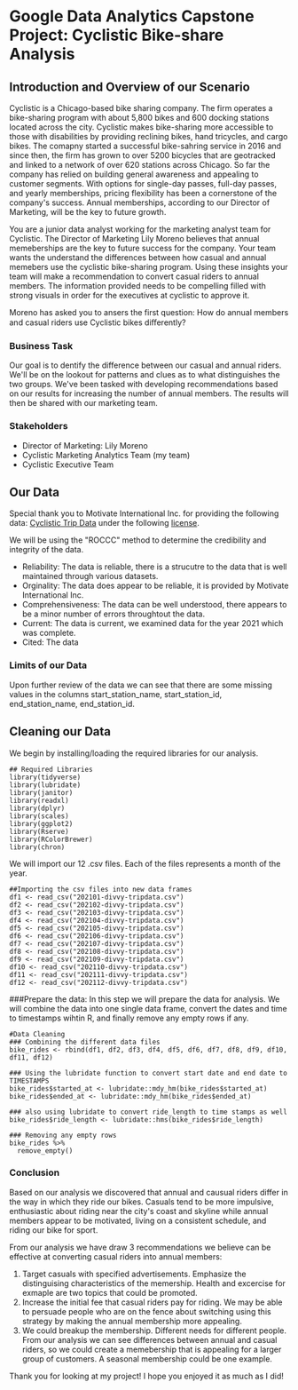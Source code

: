 # Google Data Analytics Capstone Project: Cyclistic Bike-share Analysis

## Introduction and Overview of our Scenario
Cyclistic is a Chicago-based bike sharing company. The firm operates a bike-sharing program with about 5,800 bikes and 600 docking stations located across the city. Cyclistic makes bike-sharing more accessible to those with disabilities by providing reclining bikes, hand tricycles, and cargo bikes. The comapny started a successful bike-sahring service in 2016 and since then, the firm has grown to over 5200 bicycles that are geotracked and linked to a network of over 620 stations across Chicago. So far the company has relied on building general awareness and appealing to customer segments. With options for single-day passes, full-day passes, and yearly memberships, pricing flexibility has been a cornerstone of the company's success. Annual memberships, according to our Director of Marketing, will be the key to future growth.

You are a junior data analyst working for the marketing analyst team for Cyclistic. The Director of Marketing Lily Moreno believes that annual memeberships are the key to future success for the company. Your team wants the understand the differences between how casual and annual memebers use the cyclistic bike-sharing program. Using these insights your team will make a recommendation to convert casual riders to annual members. The information provided needs to be compelling filled with strong visuals in order for the executives at cyclistic to approve it. 

Moreno has asked you to ansers the first question: How do annual members and casual riders use Cyclistic bikes diﬀerently?


### Business Task
Our goal is to dentify the difference between our casual and annual riders. We'll be on the lookout for patterns and clues as to what distinguishes the two groups. We've been tasked with developing recommendations based on our results for increasing the number of annual members. The results will then be shared with our marketing team.

### Stakeholders
- Director of Marketing: Lily Moreno
- Cyclistic Marketing Analytics Team (my team)
- Cyclistic Executive Team 

## Our Data
Special thank you to Motivate International Inc. for providing the following data:
[Cyclistic Trip Data](https://divvy-tripdata.s3.amazonaws.com/index.html) under the following [license](https://ride.divvybikes.com/data-license-agreement).

We will be using the "ROCCC" method to determine the credibility and integrity of the data.
- Reliability: The data is reliable, there is a strucutre to the data that is well maintained through various datasets. 
- Orginality: The data does appear to be reliable, it is provided by Motivate International Inc.
- Comprehensiveness: The data can be well understood, there appears to be a minor number of errors throughtout the data.
- Current: The data is current, we examined data for the year 2021 which was complete.
- Cited: The data 


### Limits of our Data
Upon further review of the data we can see that there are some missing values in the columns start_station_name, start_station_id, end_station_name, end_station_id. 

## Cleaning our Data
We begin by installing/loading the required libraries for our analysis. 
```{r}
## Required Libraries
library(tidyverse)
library(lubridate)
library(janitor)
library(readxl)
library(dplyr)
library(scales) 
library(ggplot2)
library(Rserve)
library(RColorBrewer)
library(chron)
```
We will import our 12 .csv files. Each of the files represents a month of the year.
```{r}
##Importing the csv files into new data frames
df1 <- read_csv("202101-divvy-tripdata.csv")
df2 <- read_csv("202102-divvy-tripdata.csv")
df3 <- read_csv("202103-divvy-tripdata.csv")
df4 <- read_csv("202104-divvy-tripdata.csv")
df5 <- read_csv("202105-divvy-tripdata.csv")
df6 <- read_csv("202106-divvy-tripdata.csv")
df7 <- read_csv("202107-divvy-tripdata.csv")
df8 <- read_csv("202108-divvy-tripdata.csv")
df9 <- read_csv("202109-divvy-tripdata.csv")
df10 <- read_csv("202110-divvy-tripdata.csv")
df11 <- read_csv("202111-divvy-tripdata.csv")
df12 <- read_csv("202112-divvy-tripdata.csv")
```
###Prepare the data:
In this step we will prepare the data for analysis. We will combine the data into one single data frame, convert the dates and time to timestamps wihtin R, and finally remove any empty rows if any.
```{r}
#Data Cleaning 
### Combining the different data files
bike_rides <- rbind(df1, df2, df3, df4, df5, df6, df7, df8, df9, df10, df11, df12)

### Using the lubridate function to convert start date and end date to TIMESTAMPS
bike_rides$started_at <- lubridate::mdy_hm(bike_rides$started_at)
bike_rides$ended_at <- lubridate::mdy_hm(bike_rides$ended_at)

### also using lubridate to convert ride_length to time stamps as well
bike_rides$ride_length <- lubridate::hms(bike_rides$ride_length)

### Removing any empty rows
bike_rides %>%
  remove_empty()

```




### Conclusion
Based on our analysis we discovered that annual and causual riders differ in the way in which they ride our bikes. Casuals tend to be more impulsive, enthusiastic about riding near the city's coast and skyline while annual members appear to be motivated, living on a consistent schedule, and riding our bike for sport.


From our analysis we have draw 3 recommendations we believe can be effective at converting casual riders into annual members: 
1. Target casuals with specified advertisements. Emphasize the distinguising characteristics of the memership. Health and excercise for exmaple are two topics that could be promoted.
2. Increase the initial fee that casual riders pay for riding. We may be able to persuade people who are on the fence about switching using this strategy by making the annual membership more appealing.
3. We could breakup the membership. Different needs for different people. From our analysis we can see differences between annual and casual riders, so we could create a memebership that is appealing for a larger group of customers. A seasonal membership could be one example.



Thank you for looking at my project! I hope you enjoyed it as much as I did!



